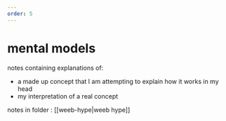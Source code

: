 ```yaml
---
order: 5
---
```


# mental models

notes containing explanations of:
- a made up concept that I am attempting to explain how it works in my head
- my interpretation of a real concept

notes in folder
: [[weeb-hype|weeb hype]]
